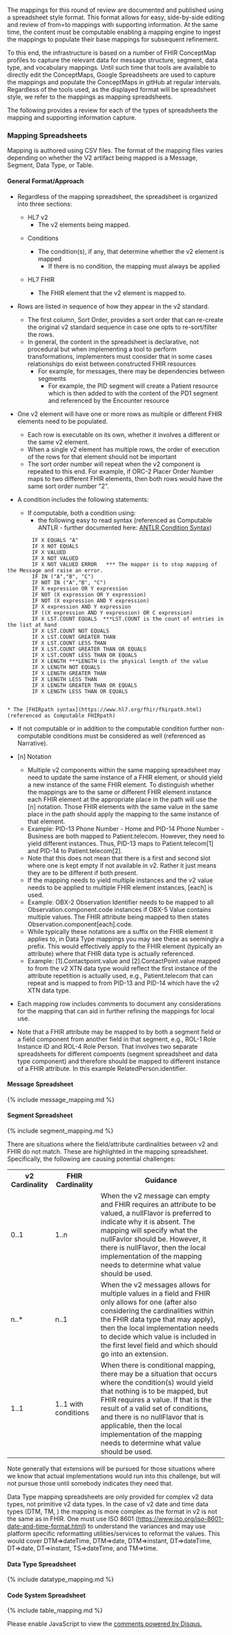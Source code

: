 The mappings for this round of review are documented and published using a spreadsheet style format.  This format allows for easy, side-by-side editing and review of from=to mappings with supporting information.  At the same time, the content must be computable enabling a mapping engine to ingest the mappings to populate their base mappings for subsequent refinement.

To this end, the infrastructure is based on a number of FHIR ConceptMap profiles to capture the relevant data for message structure, segment, data type, and vocabulary mappings.  Until such time that tools are available to directly edit the ConceptMaps, Google Spreadsheets are used to capture the mappings and populate the ConceptMaps in gitHub at regular intervals.  Regardless of the tools used, as the displayed format will be spreadsheet style, we refer to the mappings as mapping spreadsheets.

The following provides a review for each of the types of spreadsheets the mapping and supporting information capture.

### Mapping Spreadsheets
Mapping is authored using CSV files.  The format of the mapping files varies depending on whether the V2 artifact
being mapped is a Message, Segment, Data Type, or Table.

<span id="general-format"> </span>
#### General Format/Approach
* Regardless of the mapping spreadsheet, the spreadsheet is organized into three sections:
  * HL7 v2
     * The v2 elements being mapped.

  <span id="conditions"> </span>
  * Conditions
     * The condition(s), if any, that determine whether the v2 element is mapped
        * If there is no condition, the mapping must always be applied

  * HL7 FHIR
     * The FHIR element that the v2 element is mapped to.

<span id="sort-order"> </span>
* Rows are listed in sequence of how they appear in the v2 standard.
  * The first column, Sort Order, provides a sort order that can re-create the original v2 standard sequence in case one opts to re-sort/filter the rows.
  * In general, the content in the spreadsheet is declarative, not procedural but when implementing a tool to perform transformations, implementers must consider that in some cases relationships do exist between constructed FHIR resources
     * For example, for messages, there may be dependencies between segments
         * For example, the PID segment will create a Patient resource which is then added to with the content of the PD1 segment and referenced by the Encounter resource

* One v2 element will have one or more rows as multiple or different FHIR elements need to be populated.
   * Each row is executable on its own, whether it involves a different or the same v2 element.
   * When a single v2 element has multiple rows, the order of execution of the rows for that element should not be important
   * The sort order number will repeat when the v2 component is repeated to this end.  For example, if ORC-2 Placer Order Number maps to two different FHIR elements, then both rows would have the same sort order number "2".

* A condition includes the following statements:
   * If computable, both a condition using:
       * the following easy to read syntax (referenced as Computable ANTLR - further documented here: [ANTLR Condition Syntax](antlr_condition_syntax.html))
```
        IF X EQUALS "A"
        IF X NOT EQUALS
        IF X VALUED
        IF X NOT VALUED
        IF X NOT VALUED ERROR   *** The mapper is to stop mapping of the Message and raise an error.
        IF IN ("A","B", "C")
        IF NOT IN ("A","B", "C")
        IF X expression OR Y expression
        IF NOT (X expression OR Y expression)
        IF NOT (X expression AND Y expression)
        IF X expression AND Y expression
        IF ((X expression AND Y expression) OR C expression)
        IF X LST.COUNT EQUALS  ***LST.COUNT is the count of entries in the list at hand
        IF X LST.COUNT NOT EQUALS
        IF X LST.COUNT GREATER THAN
        IF X LST.COUNT LESS THAN
        IF X LST.COUNT GREATER THAN OR EQUALS
        IF X LST.COUNT LESS THAN OR EQUALS
        IF X LENGTH ***LENGTH is the physical length of the value
        IF X LENGTH NOT EQUALS
        IF X LENGTH GREATER THAN
        IF X LENGTH LESS THAN
        IF X LENGTH GREATER THAN OR EQUALS
        IF X LENGTH LESS THAN OR EQUALS


```

    * The [FHIRpath syntax](https://www.hl7.org/fhir/fhirpath.html) (referenced as Computable FHIRpath)
  * If not computable or in addition to the computable condition further non-computable conditions must be considered as well (referenced as Narrative).

* [n] Notation
  * Multiple v2 components within the same mapping spreadsheet may need to update the same instance of a FHIR element, or should yield a new instance of the same FHIR element.  To distinguish whether the mappings are to the same or different FHIR element instance each FHIR element at the appropriate place in the path will use the [n] notation.  Those FHIR elements with the same value in the same place in the path should apply the mapping to the same instance of that element.
  * Example: PID-13 Phone Number - Home and PID-14 Phone Number - Business are both mapped to Patient.telecom.  However, they need to yield different instances.  Thus, PID-13 maps to Patient.telecom[1] and PID-14 to Patient.telecom[2].
  * Note that this does not mean that there is a first and second slot where one is kept empty if not available in v2.  Rather it just means they are to be different if both present.
  * If the mapping needs to yield multiple instances and the v2 value needs to be applied to multiple FHIR element instances, [each] is used.
  * Example:  OBX-2 Observation Identifier needs to be mapped to all Observation.component.code instances if OBX-5 Value contains multiple values.  The FHIR attribute being mapped to then states Observation.component[each].code.
  * While typically these notations are a suffix on the FHIR element it applies to, in Data Type mappings you may see these as seemingly a prefix.  This would effectively apply to the FHIR element (typically an attribute) where that FHIR data type is actually referenced.
  * Example: [1].Contactpoint.value and [2].ContactPoint.value mapped to from the v2 XTN data type would reflect the first instance of the attribute repetition is actually used, e.g., Patient.telecom that can repeat and is mapped to from PID-13 and PID-14 which have the v2 XTN data type.

* Each mapping row includes comments to document any considerations for the mapping that can aid in further refining the mappings for local use.
* Note that a FHIR attribute may be mapped to by both a segment field or a field component from another field in that segment, e.g., ROL-1 Role Instance ID and ROL-4 Role Person.  That involves two separate spreadsheets for different compoents (segment spreadsheet and data type component) and therefore should be mapped to different instance of a FHIR attribute.  In this example RelatedPerson.identifier.

#### Message Spreadsheet

{% include message_mapping.md %}

#### Segment Spreadsheet

{% include segment_mapping.md %}


There are situations where the field/attribute cardinalities between v2 and FHIR do not match.  These are highlighted in the mapping spreadsheet. Specifically, the following are causing potential challenges:
<table>
<tr>
<th>v2 Cardinality</th>
<th>FHIR Cardinality</th>
<th>Guidance</th>
</tr>
<tr>
<td>0..1</td>
<td>1..n</td>
<td>When the v2 message can empty and FHIR requires an attribute to be valued, a nullFlavor is preferred to indicate why it is absent.  The mapping will specify what the nullFavlor should be.  However, it there is nullFlavor, then the local implementation of the mapping needs to determine what value should be used.</td>
</tr>
<tr>
<td>n..*</td>
<td>n..1</td>
<td>When the v2 messages allows for multiple values in a field and FHIR only allows for one (after also considering the cardinalities within the FHIR data type that may apply), then the local implementation needs to decide which value is included in the first level field and which should go into an extension.</td>
</tr>
<tr>
<td>1..1</td>
<td>1..1 with conditions</td>
<td>When there is conditional mapping, there may be a situation that occurs where the condition(s) would yield that nothing is to be mapped, but FHIR requires a value.  If that is the result of a valid set of conditions, and there is no nullFlavor that is applicable,  then the local implementation of the mapping needs to determine what value should be used.</td>
</tr>
</table>

Note generally that extensions will be pursued for those situations where we know that actual implementations would run into this challenge, but will not pursue those until somebody indicates they need that.

Data Type mapping spreadsheets are only provided for complex v2 data types, not primitive v2 data types. In the case of v2 date and time data types (DTM, TM, ) the mapping is more complex as the format in v2 is not the same as in FHIR. One must use ISO 8601 (https://www.iso.org/iso-8601-date-and-time-format.html) to understand the variances and may use platform specific reformatting utilities/services to reformat the values. This would cover DTM=>dateTime, DTM=>date, DTM=>instant, DT=>dateTime, DT=>date, DT=>instant, TS=>dateTime, and TM=>time.

#### Data Type Spreadsheet

{% include datatype_mapping.md %}

#### Code System Spreadsheet

{% include table_mapping.md %}

<div id="disqus_thread"></div>
<script>
var disqus_config = function () {
this.page.url = "http://build.fhir.org.hl7/v2-to-fhir/branches/master/mapping_guidelines.html"; // Replace PAGE_URL with your page's canonical URL variable
this.page.identifier = this.page.url.substring(this.page.url.lastIndexOf("/")+1, this.page.url.lastIndexOf(".")); // Replace PAGE_IDENTIFIER with your page's unique identifier variable
};
(function() { // DON'T EDIT BELOW THIS LINE
var d = document, s = d.createElement('script');
s.src = 'https://v2-to-fhir.disqus.com/embed.js';
s.setAttribute('data-timestamp', +new Date());
(d.head || d.body).appendChild(s);
})();
</script>
<noscript>Please enable JavaScript to view the <a href="https://disqus.com/?ref_noscript">comments powered by Disqus.</a></noscript>
